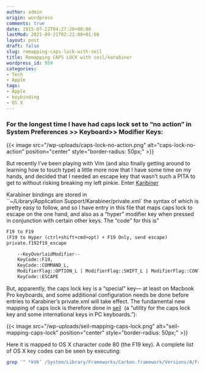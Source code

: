 ```yaml
---
author: admin
origin: wordpress
comments: true
date: 2015-07-22T04:27:20+00:00
lastMod: 2021-09-21T02:22:00+01:00
layout: post
draft: false
slug: remapping-caps-lock-with-seil
title: Remapping CAPS LOCK with seil/karabiner
wordpress_id: 959
categories:
- Tech
- Apple
tags:
- Apple
- keybinding
- OS X
---
```


### For the longest time I have had caps lock set to “no action” in System Preferences >> Keyboard>> Modifier Keys:

{{< image src="/wp-uploads/caps-lock-no-action.png" alt="caps-lock-no-action" position="center" style="border-radius: 50px;" >}}

But recently I’ve been playing with Vim (and also finally getting around to learning how to touch type) a little more now that I have some time on my hands, and decided that I needed an escape key that wasn’t such a PITA to get to without risking breaking my left pinkie. Enter [Karibiner](https://pqrs.org/osx/karabiner/)

Karabiner bindings are stored in ``~/Library/Application Support/Karabiner/private.xml` the syntax of which is pretty easy to follow, and so I have entry in this file that maps caps lock to escape on the one hand, and also as a “hyper” modifier key when pressed in conjunction with certain other keys. The “code” for this is"

```xml
F19 to F19
(F19 to Hyper (ctrl+shift+cmd+opt) + F19 Only, send escape)
private.f192f19_escape

    --KeyOverlaidModifier--
    KeyCode::F19,
    KeyCode::COMMAND_L,
    ModifierFlag::OPTION_L | ModifierFlag::SHIFT_L | ModifierFlag::CONTROL_L,
    KeyCode::ESCAPE
```

But, apparently, the caps lock key is a “special" key— at least on Macbook Pro keyboards, and some additional configuration needs be done before entries to Karabiner’s private.xml will take effect. The fundamental new mapping of caps lock is therefore done in [seil](https://pqrs.org/osx/karabiner/seil.html.en)  (a “utility for the caps lock key and some international keys in PC keyboards.”):

{{< image src="/wp-uploads/seil-mapping-caps-lock.png" alt="seil-mapping-caps-lock" position="center" style="border-radius: 50px;" >}}

Here it is mapped to OS X character code 80 (the F19 key). A complete list of OS X key codes can be seen by executing:

```bash
grep '^ *kVK’ /System/Library/Frameworks/Carbon.framework/Versions/A/Frameworks/HIToolbox.framework/Versions/A/Headers/Events.h|tr -d ,|while read x y z;do printf '%d %s %s\n' $z $z ${x#kVK_};done|sort -n```

